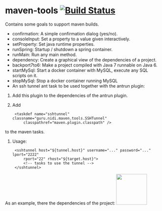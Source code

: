 maven-tools [![Build Status](https://travis-ci.org/nidi3/maven-tools.png?branch=master)](https://travis-ci.org/nidi3/maven-tools)
===========
Contains some goals to support maven builds.

- confirmation: A simple confirmation dialog (yes/no).
- consoleInput: Set a property to a value given interactively.
- setProperty: Set java runtime properties.
- runSpring: Startup / shutdown a spring container.
- runMain: Run any main method.
- dependency: Create a graphical view of the dependencies of a project.
- backport7to6: Make a project compiled with Java 7 runnable on Java 6.
- startMySql: Start a docker container with MySQL, execute any SQL scripts on it.
- stopMySql: Stop a docker container running MySQL
- An ssh tunnel ant task to be used together with the antrun plugin:

1. Add this plugin to the dependencies of the antrun plugin.
1. Add

        <taskdef name="sshtunnel" classname="guru.nidi.maven.tools.SSHTunnel"
            classpathref="maven.plugin.classpath" />
to the maven tasks.
1. Usage:

        <sshtunnel host="${tunnel.host}" username="..." password="..." lport="2222"
            rport="22" rhost="${target.host}">
            <!-- tasks to use the tunnel -->
        </sshtunnel>

As an example, there the dependencies of the project:
<img src="https://rawgit.com/nidi3/tools-maven-plugin/master/dependencies.png" width="100">
